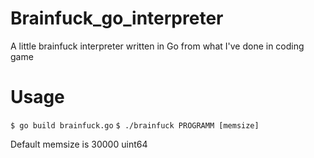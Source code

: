 # Brainfuck_go_interpreter
A little brainfuck interpreter written in Go from what I've done in coding game

# Usage
`$ go build brainfuck.go`
`$ ./brainfuck PROGRAMM [memsize]`

Default memsize is 30000 uint64
